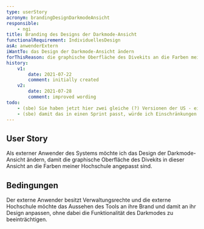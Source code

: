 ```yaml
---
type: userStory
acronym: brandingDesignDarkmodeAnsicht
responsible:
    - ngi
title: Branding des Designs der Darkmode-Ansicht
functionalRequirement: IndividuellesDesign
asA: anwenderExtern
iWantTo: das Design der Darkmode-Ansicht ändern
forThisReason: die graphische Oberfläche des Divekits an die Farben meiner Hochschule angepasst sind
history:
    v1:
        date: 2021-07-22
        comment: initially created
    v2:
        date: 2021-07-28
        comment: improved wording
todo:
    - (sbe) Sie haben jetzt hier zwei gleiche (?) Versionen der US - einmal die oben durch das Front Matter definierte (asA ... iWantTo ... forThisReason), und unten nochmal als Text. Bitte nutzen Sie *nur* das Front Matter.    
    - (sbe) damit das in einen Sprint passt, würde ich Einschränkungen / Klärungen einbauen - z.B. könnte das erfordern, SCSS-Dateien zu editieren und das System neu zu bauen. Das wäre machbar. Dann würde ich aber auch z.B. noch eine zweite US schreiben, wie man eine Anleitung dazu liest.     
---
```


## User Story
Als externer Anwender des Systems möchte ich das Design der Darkmode-Ansicht ändern, damit die graphische Oberfläche des Divekits in dieser Ansicht an die Farben meiner Hochschule angepasst sind.

## Bedingungen
Der externe Anwender besitzt Verwaltungsrechte und die externe Hochschule möchte das Aussehen des Tools an ihre Brand und damit an ihr Design anpassen, ohne dabei die Funktionalität des Darkmodes zu beeinträchtigen.
